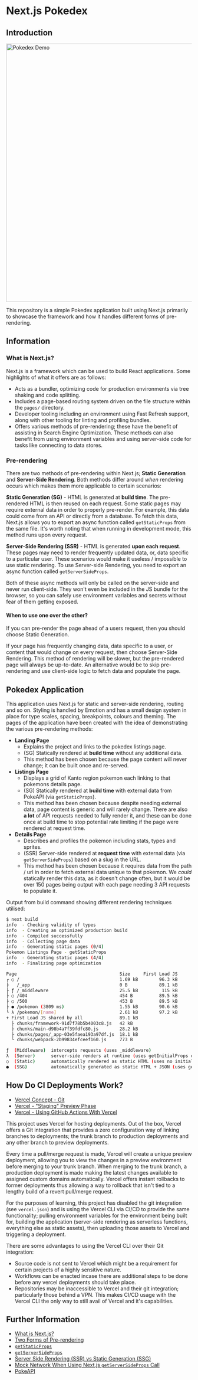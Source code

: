 # Next.js Pokedex

## Introduction

<img src="https://user-images.githubusercontent.com/167421/160014678-85e98cf3-9447-46f5-904b-3f90a355a4da.gif" width="700" alt="Pokedex Demo" />

This repository is a simple Pokedex application built using Next.js primarily to showcase the framework and how it handles different forms of pre-rendering.

## Information

### What is Next.js?

Next.js is a framework which can be used to build React applications. Some highlights of what it offers are as follows:

- Acts as a bundler, optimizing code for production environments via tree shaking and code splitting.
- Includes a page-based routing system driven on the file structure within the `pages/` directory.
- Developer tooling including an environment using Fast Refresh support, along with other tooling for linting and profiling bundles.
- Offers various methods of pre-rendering; these have the benefit of assisting in Search Engine Optimization. These methods can also benefit from using environment variables and using server-side code for tasks like connecting to data stores.

### Pre-rendering

There are two methods of pre-rendering within Next.js; **Static Generation** and **Server-Side Rendering**. Both methods differ around _when_ rendering occurs which makes them more applicable to certain scenarios:

**Static Generation (SG)** - HTML is generated at **build time**. The pre-rendered HTML is then reused on each request. Some static pages may require external data in order to properly pre-render. For example, this data could come from an API or directly from a database. To fetch this data, Next.js allows you to export an async function called `getStaticProps` from the same file. It's worth noting that when running in development mode, this method runs upon every request.

**Server-Side Rendering (SSR)** - HTML is generated **upon each request**. These pages may need to render frequently updated data, or, data specific to a particular user. These scenarios would make it useless / impossible to use static rendering. To use Server-side Rendering, you need to export an async function called `getServerSideProps`.

Both of these async methods will only be called on the server-side and never run client-side. They won't even be included in the JS bundle for the browser, so you can safely use environment variables and secrets without fear of them getting exposed.

#### When to use one over the other?

If you can pre-render the page ahead of a users request, then you should choose Static Generation.

If your page has frequently changing data, data specific to a user, or content that would change on every request, then choose Server-Side Rendering. This method of rendering will be slower, but the pre-rendered page will always be up-to-date. An alternative would be to skip pre-rendering and use client-side logic to fetch data and populate the page.

## Pokedex Application

This application uses Next.js for static and server-side rendering, routing and so on. Styling is handled by Emotion and has a small design system in place for type scales, spacing, breakpoints, colours and theming. The pages of the application have been created with the idea of demonstrating the various pre-rendering methods:

- **Landing Page**
  - Explains the project and links to the pokedex listings page.
  - (SG) Statically rendered at **build time** without any additional data.
  - This method has been chosen because the page content will never change; it can be built once and re-served.
- **Listings Page**
  - Displays a grid of Kanto region pokemon each linking to that pokemons details page.
  - (SG) Statically rendered at **build time** with external data from PokeAPI (via `getStaticProps`).
  - This method has been chosen because despite needing external data, page content is generic and will rarely change. There are also **a lot** of API requests needed to fully render it, and these can be done once at build time to stop potential rate limiting if the page were rendered at request time.
- **Details Page**
  - Describes and profiles the pokemon including stats, types and sprites.
  - (SSR) Server-side rendered at **request time** with external data (via `getServerSideProps`) based on a slug in the URL.
  - This method has been chosen because it requires data from the path / url in order to fetch external data unique to that pokemon. We _could_ statically render this data, as it doesn't change often, but it would be over 150 pages being output with each page needing 3 API requests to populate it.

Output from build command showing different rendering techniques utilised:

```bash
$ next build
info  - Checking validity of types
info  - Creating an optimized production build
info  - Compiled successfully
info  - Collecting page data
info  - Generating static pages (0/4)
Pokemon Listings Page - getStaticProps
info  - Generating static pages (4/4)
info  - Finalizing page optimization

Page                                       Size     First Load JS
┌ ○ /                                      1.69 kB        96.3 kB
├   /_app                                  0 B            89.1 kB
├ ƒ /_middleware                           25.5 kB         115 kB
├ ○ /404                                   454 B          89.5 kB
├ ○ /500                                   453 B          89.5 kB
├ ● /pokemon (3809 ms)                     1.55 kB        90.6 kB
└ λ /pokemon/[name]                        2.61 kB        97.2 kB
+ First Load JS shared by all              89.1 kB
  ├ chunks/framework-91d7f78b5b4003c8.js   42 kB
  ├ chunks/main-d98b4a7f39fdfc80.js        28.2 kB
  ├ chunks/pages/_app-03e5faea193a97df.js  18.1 kB
  └ chunks/webpack-2b99834efceef160.js     773 B

ƒ  (Middleware)  intercepts requests (uses _middleware)
λ  (Server)      server-side renders at runtime (uses getInitialProps or getServerSideProps)
○  (Static)      automatically rendered as static HTML (uses no initial props)
●  (SSG)         automatically generated as static HTML + JSON (uses getStaticProps)
```

## How Do CI Deployments Work?

- [Vercel Concept - Git](https://vercel.com/docs/concepts/git)
- [Vercel - "Staging" Preview Phase](https://vercel.com/docs/concepts/git#multiple-preview-phases)
- [Vercel - Using GitHub Actions With Vercel](https://vercel.com/guides/how-can-i-use-github-actions-with-vercel)

This project uses Vercel for hosting deployments. Out of the box, Vercel offers a Git integration that provides a zero configuration way of linking branches to deployments; the trunk branch to production deployments and any other branch to preview deployments.

Every time a pull/merge request is made, Vercel will create a unique preview deployment, allowing you to view the changes in a preview environment before merging to your trunk branch. When merging to the trunk branch, a production deployment is made making the latest changes available to assigned custom domains automatically. Vercel offers instant rollbacks to former deployments thus allowing a way to rollback that isn't tied to a lengthy build of a revert pull/merge request.

For the purposes of learning, this project has disabled the git integration (see `vercel.json`) and is using the Vercel CLI via CI/CD to provide the same functionality; pulling environment variables for the environment being built for, building the application (server-side rendering as serverless functions, everything else as static assets), then uploading those assets to Vercel and triggering a deployment.

There are some advantages to using the Vercel CLI over their Git integration:

- Source code is not sent to Vercel which might be a requirement for certain projects of a highly sensitive nature.
- Workflows can be enacted incase there are additional steps to be done before any vercel deployments should take place.
- Repositories may be inaccessible to Vercel and their git integration; particularly those behind a VPN. This makes CI/CD usage with the Vercel CLI the only way to still avail of Vercel and it's capabilities.

## Further Information

- [What is Next.js?](https://nextjs.org/learn/foundations/about-nextjs/what-is-nextjs)
- [Two Forms of Pre-rendering](https://nextjs.org/learn/basics/data-fetching/two-forms)
- [`getStaticProps`](https://nextjs.org/docs/basic-features/data-fetching/get-static-props)
- [`getServerSideProps`](https://nextjs.org/docs/basic-features/data-fetching/get-server-side-props)
- [Server Side Rendering (SSR) vs Static Generation (SSG)](https://vercel.com/blog/nextjs-server-side-rendering-vs-static-generation)
- [Mock Network When Using Next.js `getServerSideProps` Call](https://glebbahmutov.com/blog/mock-network-from-server/)
- [PokeAPI](https://pokeapi.co/)
